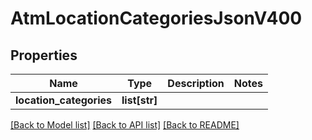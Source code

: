 # AtmLocationCategoriesJsonV400

## Properties
Name | Type | Description | Notes
------------ | ------------- | ------------- | -------------
**location_categories** | **list[str]** |  | 

[[Back to Model list]](../README.md#documentation-for-models) [[Back to API list]](../README.md#documentation-for-api-endpoints) [[Back to README]](../README.md)


